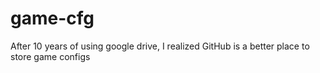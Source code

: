 # game-cfg
After 10 years of using google drive, I realized GitHub is a better place to store game configs
